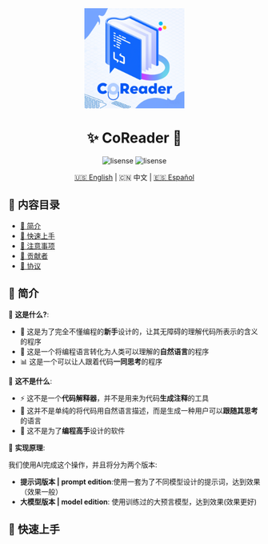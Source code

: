 <div align="center">
  <img src="logo.png" width="200" height="200">
  <h1>✨ CoReader 🚀</h1>
  
  ![lisense](https://img.shields.io/github/license/EasonTechno/CoReader?color=blue)
  ![lisense](https://img.shields.io/badge/Eason-Techno-blue)

  [🇺🇸 English](README-us.md) | 🇨🇳 中文 | [🇪🇸 Español](docs/README-es.md)
</div>

## 📑 内容目录
- [🌟 简介](#-简介)
- [🚀 快速上手](#-快速上手)
- [🧩 注意事项](#-注意事项)
- [🤝 贡献者](#-贡献者)
- [📄 协议](#-协议)

## 🌟 简介
🎯 **这是什么?**:
- 🧠 这是为了完全不懂编程的**新手**设计的，让其无障碍的理解代码所表示的含义的程序
- 🔄 这是一个将编程语言转化为人类可以理解的**自然语言**的程序
- 📊 这是一个可以让人跟着代码**一同思考**的程序

🔧 **这不是什么**:
- ⚡️ 这不是一个**代码解释器**，并不是用来为代码**生成注释**的工具
- 🧪 这并不是单纯的将代码用自然语言描述，而是生成一种用户可以**跟随其思考**的语言
- 📱 这不是为了**编程高手**设计的软件

🔧 **实现原理**:

我们使用AI完成这个操作，并且将分为两个版本:
- **提示词版本 | prompt edition**:使用一套为了不同模型设计的提示词，达到效果（效果一般）
- **大模型版本 | model edition**: 使用训练过的大预言模型，达到效果(效果更好)

## 🚀 快速上手




